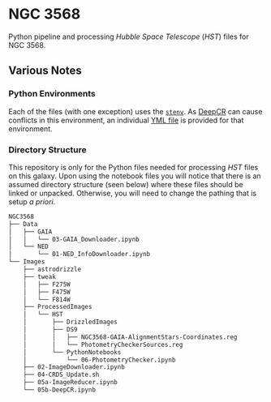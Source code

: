 # NGC 3568

Python pipeline and processing *Hubble Space Telescope* (*HST*) files for NGC&#160;3568.

## Various Notes

### Python Environments

Each of the files (with one exception) uses the [`stenv`](https://stenv.readthedocs.io/en/latest/).
As [DeepCR](https://deepcr.readthedocs.io/) can cause conflicts in this environment, an individual
[YML file](dcr_env.yml) is provided for that environment.

### Directory Structure

This repository is only for the Python files needed for processing *HST* files on this galaxy.
Upon using the notebook files you will notice that there is an assumed directory
structure (seen below) where these files should be linked or unpacked.
Otherwise, you will need to change the pathing that is setup *a priori*.

```bash
NGC3568
├── Data
│   ├── GAIA
│   │   └── 03-GAIA_Downloader.ipynb
│   └── NED
│       └── 01-NED_InfoDownloader.ipynb
└── Images
    ├── astrodrizzle
    ├── tweak
    │   ├── F275W
    │   ├── F475W
    │   └── F814W
    ├── ProcessedImages
    │   └── HST
    │       ├── DrizzledImages
    │       ├── DS9
    │       │   ├── NGC3568-GAIA-AlignmentStars-Coordinates.reg
    │       │   └── PhotometryCheckerSources.reg
    │       └── PythonNotebooks
    │           └── 06-PhotometryChecker.ipynb
    ├── 02-ImageDownloader.ipynb
    ├── 04-CRDS_Update.sh
    ├── 05a-ImageReducer.ipynb
    └── 05b-DeepCR.ipynb
```
